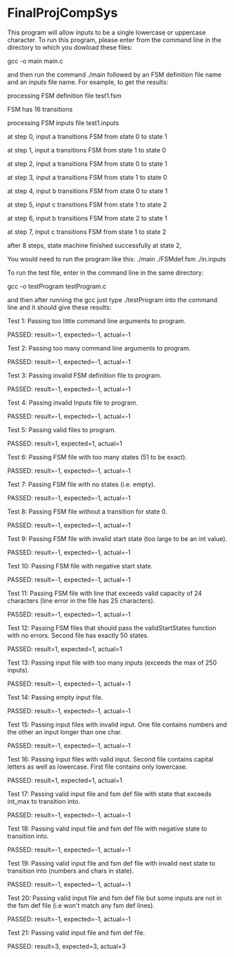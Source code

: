 # FinalProjCompSys
This program will allow inputs to be a single lowercase or uppercase character. 
To run this program, please enter from the command line in the directory to which you dowload these files:

gcc -o main main.c

and then run the command ./main followed by an FSM definition file name and an inputs file name.
For example, to get the results: 

processing FSM definition file test1.fsm

FSM has 16 transitions

processing FSM inputs file test1.inputs

  at step 0, input a transitions FSM from state 0 to state 1
  
  at step 1, input a transitions FSM from state 1 to state 0
  
  at step 2, input a transitions FSM from state 0 to state 1
  
  at step 3, input a transitions FSM from state 1 to state 0
  
  at step 4, input b transitions FSM from state 0 to state 1
  
  at step 5, input c transitions FSM from state 1 to state 2
  
  at step 6, input b transitions FSM from state 2 to state 1
  
  at step 7, input c transitions FSM from state 1 to state 2
  
after 8 steps, state machine finished successfully at state 2,

You would need to run the program like this:
./main ./FSMdef.fsm ./in.inputs

To run the test file, enter in the command line in the same directory:

gcc -o testProgram testProgram.c

and then after running the gcc just type ./testProgram into the command line and it should give these results:

Test 1: Passing too little command line arguments to program.

PASSED: result=-1, expected=-1, actual=-1

Test 2: Passing too many command line arguments to program.

PASSED: result=-1, expected=-1, actual=-1

Test 3: Passing invalid FSM definition file to program.

PASSED: result=-1, expected=-1, actual=-1

Test 4: Passing invalid Inputs file to program.

PASSED: result=-1, expected=-1, actual=-1

Test 5: Passing valid files to program.

PASSED: result=1, expected=1, actual=1

Test 6: Passing FSM file with too many states (51 to be exact).

PASSED: result=-1, expected=-1, actual=-1

Test 7: Passing FSM file with no states (i.e. empty).

PASSED: result=-1, expected=-1, actual=-1

Test 8: Passing FSM file without a transition for state 0.

PASSED: result=-1, expected=-1, actual=-1

Test 9: Passing FSM file with invalid start state (too large to be an int value).

PASSED: result=-1, expected=-1, actual=-1

Test 10: Passing FSM file with negative start state.

PASSED: result=-1, expected=-1, actual=-1

Test 11: Passing FSM file with line that exceeds valid capacity of 24 characters (line error in the file has 25 characters).

PASSED: result=-1, expected=-1, actual=-1

Test 12: Passing FSM files that should pass the validStartStates function with no errors. Second file has exactly 50 states.

PASSED: result=1, expected=1, actual=1

Test 13: Passing input file with too many inputs (exceeds the max of 250 inputs).

PASSED: result=-1, expected=-1, actual=-1

Test 14: Passing empty input file.

PASSED: result=-1, expected=-1, actual=-1

Test 15: Passing input files with invalid input. One file contains numbers and the other an input longer than one char.

PASSED: result=-1, expected=-1, actual=-1

Test 16: Passing input files with valid input.
Second file contains capital letters as well as lowercase. First file contains only lowercase.

PASSED: result=1, expected=1, actual=1

Test 17: Passing valid input file and fsm def file with state that exceeds int_max to transition into.

PASSED: result=-1, expected=-1, actual=-1

Test 18: Passing valid input file and fsm def file with negative state to transition into.

PASSED: result=-1, expected=-1, actual=-1

Test 19: Passing valid input file and fsm def file with invalid next state to transition into (numbers and chars in state).

PASSED: result=-1, expected=-1, actual=-1

Test 20: Passing valid input file and fsm def file but some inputs are not in the fsm def file (i.e won't match any fsm def lines).

PASSED: result=-1, expected=-1, actual=-1

Test 21: Passing valid input file and fsm def file.

PASSED: result=3, expected=3, actual=3


